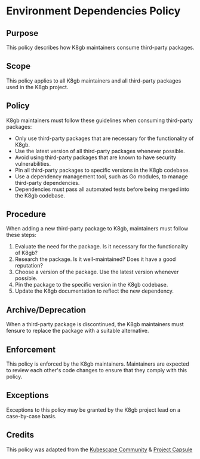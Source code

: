 # Environment Dependencies Policy

## Purpose

This policy describes how K8gb maintainers consume third-party packages.

## Scope

This policy applies to all K8gb maintainers and all third-party packages used in the K8gb project.

## Policy

K8gb maintainers must follow these guidelines when consuming third-party packages:

- Only use third-party packages that are necessary for the functionality of K8gb.
- Use the latest version of all third-party packages whenever possible.
- Avoid using third-party packages that are known to have security vulnerabilities.
- Pin all third-party packages to specific versions in the K8gb codebase.
- Use a dependency management tool, such as Go modules, to manage third-party dependencies.
- Dependencies must pass all automated tests before being merged into the K8gb codebase.

## Procedure

When adding a new third-party package to K8gb, maintainers must follow these steps:

1. Evaluate the need for the package. Is it necessary for the functionality of K8gb? 
2. Research the package. Is it well-maintained? Does it have a good reputation? 
3. Choose a version of the package. Use the latest version whenever possible. 
4. Pin the package to the specific version in the K8gb codebase. 
5. Update the K8gb documentation to reflect the new dependency.

## Archive/Deprecation

When a third-party package is discontinued, the K8gb maintainers must fensure to replace the package with a suitable alternative.

## Enforcement

This policy is enforced by the K8gb maintainers.
Maintainers are expected to review each other's code changes to ensure that they comply with this policy.

## Exceptions

Exceptions to this policy may be granted by the K8gb project lead on a case-by-case basis.

## Credits

This policy was adapted from the [Kubescape Community](https://github.com/kubescape/kubescape/blob/master/docs/environment-dependencies-policy.md) & [Project Capsule](https://github.com/projectcapsule/capsule/blob/main/DEPENDENCY.md)